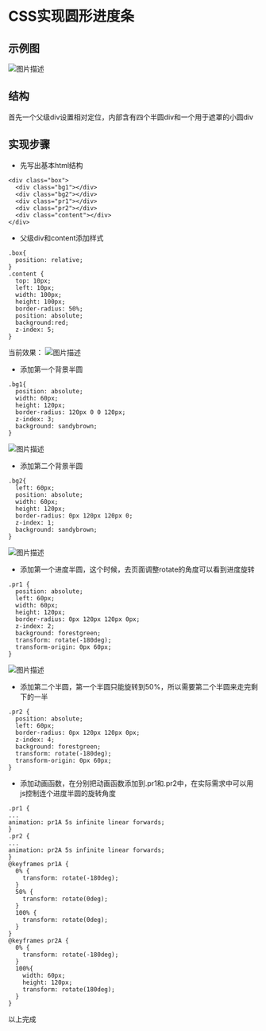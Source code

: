 # CSS实现圆形进度条
## 示例图
![图片描述][1]
## 结构
首先一个父级div设置相对定位，内部含有四个半圆div和一个用于遮罩的小圆div
## 实现步骤
- 先写出基本html结构
```
<div class="box">
  <div class="bg1"></div>
  <div class="bg2"></div>
  <div class="pr1"></div>
  <div class="pr2"></div>
  <div class="content"></div>
</div>
```
-  父级div和content添加样式
```
.box{
  position: relative;
}
.content {
  top: 10px;
  left: 10px;
  width: 100px;
  height: 100px;
  border-radius: 50%;
  position: absolute;
  background:red;
  z-index: 5;
}
```
当前效果：
![图片描述][2]
- 添加第一个背景半圆
```
.bg1{
  position: absolute;
  width: 60px;
  height: 120px;
  border-radius: 120px 0 0 120px;
  z-index: 3;
  background: sandybrown;
}
```
![图片描述][3]

- 添加第二个背景半圆
```
.bg2{
  left: 60px;
  position: absolute;
  width: 60px;
  height: 120px;
  border-radius: 0px 120px 120px 0;
  z-index: 1;
  background: sandybrown;
}
```
![图片描述][4]

- 添加第一个进度半圆，这个时候，去页面调整rotate的角度可以看到进度旋转
```
.pr1 {
  position: absolute;
  left: 60px;
  width: 60px;
  height: 120px;
  border-radius: 0px 120px 120px 0px;
  z-index: 2;
  background: forestgreen;
  transform: rotate(-180deg);
  transform-origin: 0px 60px;
}
```
![图片描述][5]

- 添加第二个半圆，第一个半圆只能旋转到50%，所以需要第二个半圆来走完剩下的一半
```
.pr2 {
  position: absolute;
  left: 60px;
  border-radius: 0px 120px 120px 0px;
  z-index: 4;
  background: forestgreen;
  transform: rotate(-180deg);
  transform-origin: 0px 60px;
}
```
- 添加动画函数，在分别把动画函数添加到.pr1和.pr2中，在实际需求中可以用js控制连个进度半圆的旋转角度


```
.pr1 {
...
animation: pr1A 5s infinite linear forwards;
}
.pr2 {
...
animation: pr2A 5s infinite linear forwards;
}
@keyframes pr1A {
  0% {
    transform: rotate(-180deg);
  }
  50% {
    transform: rotate(0deg);
  }
  100% {
    transform: rotate(0deg);
  }
}
@keyframes pr2A {
  0% {
    transform: rotate(-180deg);
  }
  100%{
    width: 60px;
    height: 120px;
    transform: rotate(180deg);
  }
}
```
以上完成


  [1]: /img/bVbxYOu
  [2]: /img/bVbxYQc
  [3]: /img/bVbxYQl
  [4]: /img/bVbxYQq
  [5]: /img/bVbxYSd